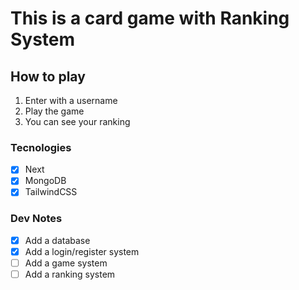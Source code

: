 # This is a card game with Ranking System

## How to play

1. Enter with a username
2. Play the game
3. You can see your ranking

### Tecnologies

- [x] Next
- [x] MongoDB
- [x] TailwindCSS

### Dev Notes

- [x] Add a database
- [x] Add a login/register system
- [ ] Add a game system
- [ ] Add a ranking system
